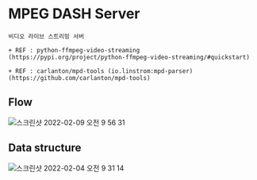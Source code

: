 # MPEG DASH Server
~~~
비디오 라이브 스트리밍 서버

+ REF : python-ffmpeg-video-streaming
(https://pypi.org/project/python-ffmpeg-video-streaming/#quickstart)

+ REF : carlanton/mpd-tools (io.linstrom:mpd-parser)
(https://github.com/carlanton/mpd-tools)

~~~

## Flow
![스크린샷 2022-02-09 오전 9 56 31](https://user-images.githubusercontent.com/37236920/153101382-a4a44560-b123-4ea4-aa06-63ac7088481a.png)
  
## Data structure
![스크린샷 2022-02-04 오전 9 31 14](https://user-images.githubusercontent.com/37236920/152452171-363bed03-416d-433a-85d5-b85c394b1ff4.png)
  
